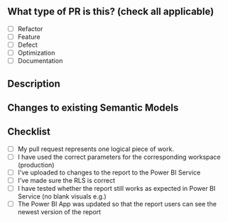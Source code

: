 <!---
Provide a short summary in the Title above. This should match or describe the issue(s) that has / have been worked on.
-->

## What type of PR is this? (check all applicable)

- [ ] Refactor
- [ ] Feature
- [ ] Defect
- [ ] Optimization
- [ ] Documentation

## Description

<!---
Describe your changes, and why you're making them. Is this linked to an open
issue or another pull request? Link it here.
-->

## Changes to existing Semantic Models

<!---
Include this section if you are changing any existing models. Pay extra attention to
changes that might break the logic or correctness of related reports.
-->

## Checklist

<!---
This checklist is mostly useful as a reminder of small things that can easily be
forgotten. Put an `x` in all the items that apply, make notes next to any that haven't been
addressed, and remove any items that are not relevant to this PR.
-->

- [ ] My pull request represents one logical piece of work.
- [ ] I have used the correct parameters for the corresponding workspace (production)
- [ ] I've uploaded to changes to the report to the Power BI Service
- [ ] I've made sure the RLS is correct
- [ ] I have tested whether the report still works as expected in Power BI Service (no blank visuals e.g.)
- [ ] The Power BI App was updated so that the report users can see the newest version of the report
